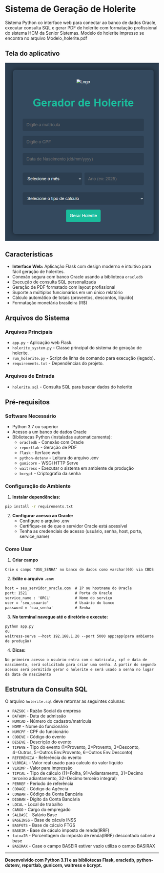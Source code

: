 # Sistema de Geração de Holerite

Sistema Python co interface web para conectar ao banco de dados Oracle, executar consulta SQL e gerar PDF de holerite com formatação profissional do sistema HCM da Senior Sistemas. Modelo do holerite impresso se encontra no arquivo Modelo_holerite.pdf

## Tela do aplicativo
![alt text](image.png)

## Características

- **Interface Web:** Aplicação Flask com design moderno e intuitivo para fácil geração de holerites.
- Conexão segura com banco Oracle usando a biblioteca `oracledb`
- Execução de consulta SQL personalizada
- Geração de PDF formatado com layout profissional
- Suporte a múltiplos funcionários em um único relatório
- Cálculo automático de totais (proventos, descontos, líquido)
- Formatação monetária brasileira (R$)

## Arquivos do Sistema

### Arquivos Principais
- `app.py` - Aplicação web Flask.
- `holerite_system.py` - Classe principal do sistema de geração de holerite.
- `run_holerite.py` - Script de linha de comando para execução (legado).
- `requirements.txt` - Dependências do projeto.

### Arquivos de Entrada
- `holerite.sql` - Consulta SQL para buscar dados do holerite

## Pré-requisitos

### Software Necessário
- Python 3.7 ou superior
- Acesso a um banco de dados Oracle
- Bibliotecas Python (instaladas automaticamente):
  - `oracledb` - Conexão com Oracle
  - `reportlab` - Geração de PDF
  - `Flask` - Iterface web
  - `python-dotenv` - Leitura do arquivo .env
  - `gunicorn` - WSGI HTTP Serve
  - `waitress` - Executar o sistema em ambiente de produção
  - `bcrypt` - Criptografia da senha

### Configuração do Ambiente

1. **Instalar dependências:**
```bash
pip install -r requirements.txt
```

2. **Configurar acesso ao Oracle:**
   - Configure o arquivo .env
   - Certifique-se de que o servidor Oracle está acessível
   - Tenha as credenciais de acesso (usuário, senha, host, porta, service_name)

### Como Usar

1. **Criar campo**
```
Crie o campo "USU_SENHA" no banco de dados como varchar(60) via CBDS

```

2. **Edite o arquivo `.env`:**
```
host = seu_servidor_oracle.com  # IP ou hostname do Oracle
port: 1521                      # Porta do Oracle
service_name : 'ORCL'           # Nome do serviço
user = 'seu_usuario'            # Usuário do banco
password = 'sua_senha'          # Senha

```

3. **No terminal navegue até o diretório e execute:**
```
python app.py 
ou 
waitress-serve --host 192.168.1.20 --port 5000 app:app(para ambiente de produção)

```

4. **Dicas:**
```
No primeiro acesso o usuário entra com o matricula, cpf e data de nascimento, será solicitado para criar uma senha. A partir do segundo acesso será permitido gerar o holerite e será usado a senha no lugar da data de nascimento

```


## Estrutura da Consulta SQL

O arquivo `holerite.sql` deve retornar as seguintes colunas:

- `RAZSOC` - Razão Social da empresa
- `DATADM` - Data de admissão
- `NUMCAD` - Número do cadastro/matrícula
- `NOME` - Nome do funcionário
- `NUMCPF` - CPF do funcionário
- `CODEVE` - Código do evento
- `DESEVE` - Descrição do evento
- `TIPEVE` - Tipo do evento (1=Provento, 2=Provento, 3=Desconto, 4=Outros, 5=Outros Env.Provento, 6=Outros Env.Desconto)
- `REFERÊNCIA` - Referência do evento
- `VLRREAL` - Valor real usado para calculo do valor liquido 
- `VLRIMP` - Valor para impressão
- `TIPCAL` - Tipo de cálculo (11=Folha, 91=Adiantamento, 31=Decimo terceiro adiantamento, 32=Decimo terceiro integral)
- `PERREF` - Período de referência
- `CODAGE` - Código da Agência
- `CONBAN` - Código da Conta Bancária
- `DIGBAN` - Dígito da Conta Bancária
- `LOCAL` - Local de trabalho
- `CARGO` - Cargo do empregado
- `SALBASE` - Salário Base
- `BASEINSS` - Base de cáculo INSS
- `BASFGTS` - Base de cáculo FTGS
- `BASEIR` - Base de cáculo imposto de renda(IRRF)
- `faixaIR` - Porcentagem do imposto de renda(IRRF) descontado sobre a base
- `BASIRAX` - Case o campo BASEIR estiver vazio utiliza o campo BASIRAX


---

**Desenvolvido com Python 3.11 e as bibliotecas Flask, oracledb, python-dotenv, reportlab, gunicorn, waitress e bcrypt.**


